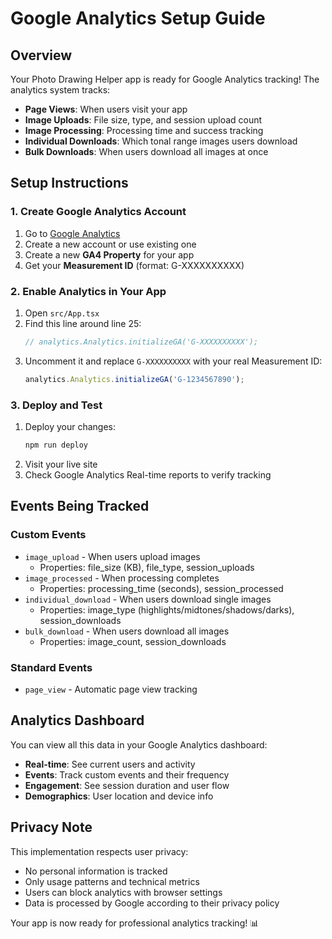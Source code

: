 # Google Analytics Setup Guide

## Overview
Your Photo Drawing Helper app is ready for Google Analytics tracking! The analytics system tracks:

- **Page Views**: When users visit your app
- **Image Uploads**: File size, type, and session upload count  
- **Image Processing**: Processing time and success tracking
- **Individual Downloads**: Which tonal range images users download
- **Bulk Downloads**: When users download all images at once

## Setup Instructions

### 1. Create Google Analytics Account
1. Go to [Google Analytics](https://analytics.google.com/)
2. Create a new account or use existing one
3. Create a new **GA4 Property** for your app
4. Get your **Measurement ID** (format: G-XXXXXXXXXX)

### 2. Enable Analytics in Your App
1. Open `src/App.tsx`
2. Find this line around line 25:
   ```typescript
   // analytics.Analytics.initializeGA('G-XXXXXXXXXX');
   ```
3. Uncomment it and replace `G-XXXXXXXXXX` with your real Measurement ID:
   ```typescript
   analytics.Analytics.initializeGA('G-1234567890');
   ```

### 3. Deploy and Test
1. Deploy your changes:
   ```bash
   npm run deploy
   ```
2. Visit your live site
3. Check Google Analytics Real-time reports to verify tracking

## Events Being Tracked

### Custom Events
- `image_upload` - When users upload images
  - Properties: file_size (KB), file_type, session_uploads
- `image_processed` - When processing completes  
  - Properties: processing_time (seconds), session_processed
- `individual_download` - When users download single images
  - Properties: image_type (highlights/midtones/shadows/darks), session_downloads
- `bulk_download` - When users download all images
  - Properties: image_count, session_downloads

### Standard Events
- `page_view` - Automatic page view tracking

## Analytics Dashboard
You can view all this data in your Google Analytics dashboard:
- **Real-time**: See current users and activity
- **Events**: Track custom events and their frequency
- **Engagement**: See session duration and user flow
- **Demographics**: User location and device info

## Privacy Note
This implementation respects user privacy:
- No personal information is tracked
- Only usage patterns and technical metrics
- Users can block analytics with browser settings
- Data is processed by Google according to their privacy policy

Your app is now ready for professional analytics tracking! 📊